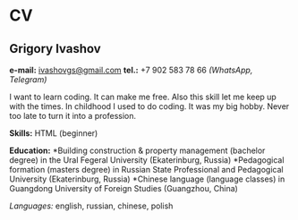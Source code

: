 # CV

## Grigory Ivashov

**e-mail:** ivashovgs@gmail.com
**tel.:** +7 902 583 78 66 _(WhatsApp, Telegram)_

I want to learn coding. It can make me free. Also this skill let me keep up with the times. In childhood I used to do coding. It was my big hobby. Never too late to turn it into a profession.

**Skills:** HTML (beginner)

**Education:**
*Building construction & property management (bachelor degree) in the Ural Fegeral University (Ekaterinburg, Russia)
*Pedagogical formation (masters degree) in Russian State Professional and Pedagogical University (Ekaterinburg, Russia)
*Chinese language (language classes) in Guangdong University of Foreign Studies (Guangzhou, China)

*Languages:* english, russian, chinese, polish
